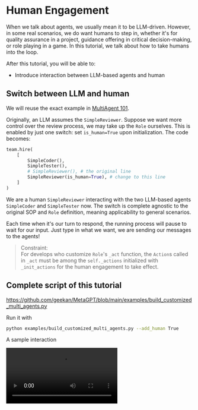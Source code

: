 # Human Engagement

When we talk about agents, we usually mean it to be LLM-driven. However, in some real scenarios, we do want humans to step in, whether it's for quality assurance in a project, guidance offering in critical decision-making, or role playing in a game. In this tutorial, we talk about how to take humans into the loop.

After this tutorial, you will be able to:
- Introduce interaction between LLM-based agents and human 

## Switch between LLM and human
We will reuse the exact example in [MultiAgent 101](multi_agent_101).

Originally, an LLM assumes the `SimpleReviewer`. Suppose we want more control over the review process, we may take up the `Role` ourselves. This is enabled by just one switch: set `is_human=True` upon initialization. The code becomes:
```python
team.hire(
    [
        SimpleCoder(),
        SimpleTester(),
        # SimpleReviewer(), # the original line
        SimpleReviewer(is_human=True), # change to this line 
    ]
)
```
We are a human `SimpleReviewer` interacting with the two LLM-based agents `SimpleCoder` and `SimpleTester` now. The switch is complete agnostic to the original SOP and `Role` definition, meaning applicability to general scenarios.

Each time when it's our turn to respond, the running process will pause to wait for our input. Just type in what we want, we are sending our messages to the agents!

>Constraint:  
>For develops who customize `Role`'s `_act` function, the `Action`s called in `_act` must be among the `self._actions` initialized with `_init_actions` for the human engagement to take effect.

## Complete script of this tutorial
https://github.com/geekan/MetaGPT/blob/main/examples/build_customized_multi_agents.py

Run it with
```sh
python examples/build_customized_multi_agents.py --add_human True
```

A sample interaction

<video  controls>
  <source src="/image/guide/tutorials/human_engagement.mp4" type="video/mp4">
</video>

